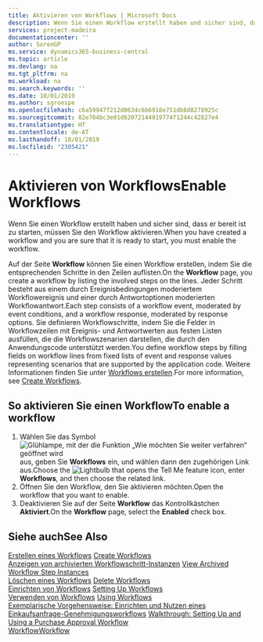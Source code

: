 ```yaml
---
title: Aktivieren von Workflows | Microsoft Docs
description: Wenn Sie einen Workflow erstellt haben und sicher sind, dass er bereit ist zu starten, müssen Sie den Workflow aktivieren.
services: project-madeira
documentationcenter: ''
author: SorenGP
ms.service: dynamics365-business-central
ms.topic: article
ms.devlang: na
ms.tgt_pltfrm: na
ms.workload: na
ms.search.keywords: ''
ms.date: 10/01/2019
ms.author: sgroespe
ms.openlocfilehash: c6a59947f212d0634c6b6918e751db6d8278925c
ms.sourcegitcommit: 02e704bc3e01d62072144919774f1244c42827e4
ms.translationtype: HT
ms.contentlocale: de-AT
ms.lasthandoff: 10/01/2019
ms.locfileid: "2305421"
---
```

# <a name="enable-workflows"></a><span data-ttu-id="2be6f-103">Aktivieren von Workflows</span><span class="sxs-lookup"><span data-stu-id="2be6f-103">Enable Workflows</span></span>
<span data-ttu-id="2be6f-104">Wenn Sie einen Workflow erstellt haben und sicher sind, dass er bereit ist zu starten, müssen Sie den Workflow aktivieren.</span><span class="sxs-lookup"><span data-stu-id="2be6f-104">When you have created a workflow and you are sure that it is ready to start, you must enable the workflow.</span></span>  

 <span data-ttu-id="2be6f-105">Auf der Seite **Workflow** können Sie einen Workflow erstellen, indem Sie die entsprechenden Schritte in den Zeilen auflisten.</span><span class="sxs-lookup"><span data-stu-id="2be6f-105">On the **Workflow** page, you create a workflow by listing the involved steps on the lines.</span></span> <span data-ttu-id="2be6f-106">Jeder Schritt besteht aus einem durch Ereignisbedingungen moderiertem Workflowereignis und einer durch Antwortoptionen moderierten Workflowantwort.</span><span class="sxs-lookup"><span data-stu-id="2be6f-106">Each step consists of a workflow event, moderated by event conditions, and a workflow response, moderated by response options.</span></span> <span data-ttu-id="2be6f-107">Sie definieren Workflowschritte, indem Sie die Felder in Workflowzeilen mit Ereignis- und Antwortwerten aus festen Listen ausfüllen, die die Workflowszenarien darstellen, die durch den Anwendungscode unterstützt werden.</span><span class="sxs-lookup"><span data-stu-id="2be6f-107">You define workflow steps by filling fields on workflow lines from fixed lists of event and response values representing scenarios that are supported by the application code.</span></span> <span data-ttu-id="2be6f-108">Weitere Informationen finden Sie unter [Workflows erstellen](across-how-to-create-workflows.md).</span><span class="sxs-lookup"><span data-stu-id="2be6f-108">For more information, see [Create Workflows](across-how-to-create-workflows.md).</span></span>  

## <a name="to-enable-a-workflow"></a><span data-ttu-id="2be6f-109">So aktivieren Sie einen Workflow</span><span class="sxs-lookup"><span data-stu-id="2be6f-109">To enable a workflow</span></span>  
1.  <span data-ttu-id="2be6f-110">Wählen Sie das Symbol ![Glühlampe, mit der die Funktion „Wie möchten Sie weiter verfahren“ geöffnet wird](media/ui-search/search_small.png "Wie möchten Sie weiter verfahren?") aus, geben Sie **Workflows** ein, und wählen dann den zugehörigen Link aus.</span><span class="sxs-lookup"><span data-stu-id="2be6f-110">Choose the ![Lightbulb that opens the Tell Me feature](media/ui-search/search_small.png "Tell me what you want to do") icon, enter **Workflows**, and then choose the related link.</span></span>  
2.  <span data-ttu-id="2be6f-111">Öffnen Sie den Workflow, den Sie aktivieren möchten.</span><span class="sxs-lookup"><span data-stu-id="2be6f-111">Open the workflow that you want to enable.</span></span>  
3.  <span data-ttu-id="2be6f-112">Deaktivieren Sie auf der Seite **Workflow** das Kontrollkästchen **Aktiviert**.</span><span class="sxs-lookup"><span data-stu-id="2be6f-112">On the **Workflow** page, select the **Enabled** check box.</span></span>  

## <a name="see-also"></a><span data-ttu-id="2be6f-113">Siehe auch</span><span class="sxs-lookup"><span data-stu-id="2be6f-113">See Also</span></span>  
 <span data-ttu-id="2be6f-114">[Erstellen eines Workflows](across-how-to-create-workflows.md) </span><span class="sxs-lookup"><span data-stu-id="2be6f-114">[Create Workflows](across-how-to-create-workflows.md) </span></span>  
 <span data-ttu-id="2be6f-115">[Anzeigen von archivierten Workflowschritt-Instanzen](across-how-to-view-archived-workflow-step-instances.md) </span><span class="sxs-lookup"><span data-stu-id="2be6f-115">[View Archived Workflow Step Instances](across-how-to-view-archived-workflow-step-instances.md) </span></span>  
 <span data-ttu-id="2be6f-116">[Löschen eines Workflows](across-how-to-delete-workflows.md) </span><span class="sxs-lookup"><span data-stu-id="2be6f-116">[Delete Workflows](across-how-to-delete-workflows.md) </span></span>  
 <span data-ttu-id="2be6f-117">[Einrichten von Workflows](across-set-up-workflows.md) </span><span class="sxs-lookup"><span data-stu-id="2be6f-117">[Setting Up Workflows](across-set-up-workflows.md) </span></span>  
 <span data-ttu-id="2be6f-118">[Verwenden von Workflows](across-use-workflows.md) </span><span class="sxs-lookup"><span data-stu-id="2be6f-118">[Using Workflows](across-use-workflows.md) </span></span>  
 <span data-ttu-id="2be6f-119">[Exemplarische Vorgehensweise: Einrichten und Nutzen eines Einkaufsanfrage-Genehmigungsworkflows](walkthrough-setting-up-and-using-a-purchase-approval-workflow.md) </span><span class="sxs-lookup"><span data-stu-id="2be6f-119">[Walkthrough: Setting Up and Using a Purchase Approval Workflow](walkthrough-setting-up-and-using-a-purchase-approval-workflow.md) </span></span>  
 [<span data-ttu-id="2be6f-120">Workflow</span><span class="sxs-lookup"><span data-stu-id="2be6f-120">Workflow</span></span>](across-workflow.md)   
